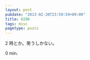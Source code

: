 ```yaml
---
layout: post
pubdate: "2013-02-20T23:59:59+09:00"
title: 0200
tags: misc
pagetype: posts
---
```

2 時とか。笑うしかない。

0 min.
